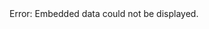<object data="https://wandb.ai/indoemobert/baseline-bert/reports/Model-Baseline-Report-BERT-Fine-Tuning--VmlldzoyMzIzOTYx" width="600" height="400">
    <embed src="http://www.web-source.net" width="600" height="400"> </embed>
    Error: Embedded data could not be displayed.
</object>
